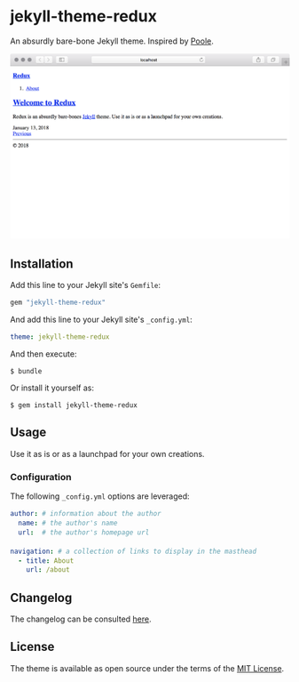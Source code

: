 # jekyll-theme-redux

An absurdly bare-bone Jekyll theme. Inspired by [Poole][poole].

![Screen Shot](/screenshot.png "Let the browser do the heavy lifting.")

## Installation

Add this line to your Jekyll site's `Gemfile`:

```ruby
gem "jekyll-theme-redux"
```

And add this line to your Jekyll site's `_config.yml`:

```yaml
theme: jekyll-theme-redux
```

And then execute:

    $ bundle

Or install it yourself as:

    $ gem install jekyll-theme-redux

## Usage

Use it as is or as a launchpad for your own creations.

### Configuration

The following `_config.yml` options are leveraged:

```yaml
author: # information about the author
  name: # the author's name
  url:  # the author's homepage url

navigation: # a collection of links to display in the masthead
  - title: About
    url: /about
```

## Changelog

The changelog can be consulted [here][changelog].

## License

The theme is available as open source under the terms of the [MIT License][license].

[poole]: https://github.com/poole/poole
[changelog]: CHANGELOG.md
[license]: LICENSE.txt
